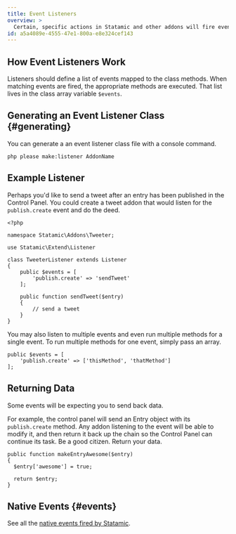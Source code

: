 ```yaml
---
title: Event Listeners
overview: >
  Certain, specific actions in Statamic and other addons will fire events that can be listening for, allowing for other actions to be scripted reactively. Basically, it's just a fancy way of saying "When that happens, do this."
id: a5a4089e-4555-47e1-800a-e8e324cef143
---
```

## How Event Listeners Work

Listeners should define a list of events mapped to the class methods. When matching events are fired, the appropriate methods are executed. That list lives in the class array variable `$events`.

## Generating an Event Listener Class {#generating}

You can generate a an event listener class file with a console command.

``` .language-console
php please make:listener AddonName
```

## Example Listener

Perhaps you'd like to send a tweet after an entry has been published in the Control Panel. You could create a tweet addon that would listen for the `publish.create` event and do the deed.

``` .language-php
<?php

namespace Statamic\Addons\Tweeter;

use Statamic\Extend\Listener

class TweeterListener extends Listener
{
    public $events = [
        'publish.create' => 'sendTweet'
    ];

    public function sendTweet($entry)
    {
        // send a tweet
    }
}
```

You may also listen to multiple events and even run multiple methods for a single event. To run multiple methods for one event, simply pass an array.

``` .language-php
public $events = [
    'publish.create' => ['thisMethod', 'thatMethod']
];
```

## Returning Data

Some events will be expecting you to send back data.

For example, the control panel will send an Entry object with its `publish.create` method. Any addon listening to the event will be able to modify it, and then return it back up the chain so the Control Panel can continue its task. Be a good citizen. Return your data.

``` .language-php
public function makeEntryAwesome($entry)
{
  $entry['awesome'] = true;

  return $entry;
}
```

## Native Events {#events}

See all the [native events fired by Statamic][events].

[events]: /addons/events
